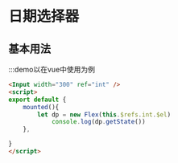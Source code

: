 # 日期选择器

## 基本用法
:::demo以在vue中使用为例
```html
<Input width="300" ref="int" />
<script>
export default {
    mounted(){
        let dp = new Flex(this.$refs.int.$el)
            console.log(dp.getState())
    },

}
</script>

```

